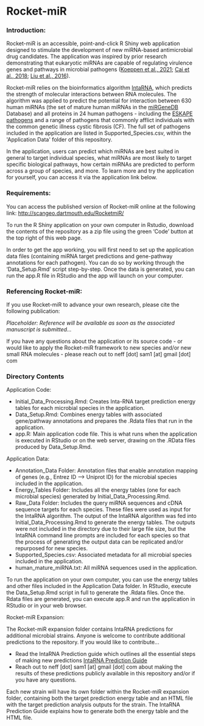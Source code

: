 # Rocket-miR

### Introduction:

Rocket-miR is an accessible, point-and-click R Shiny web application designed to stimulate the development of new miRNA-based antimicrobial drug candidates. The application was inspired by prior research demonstrating that eukaryotic miRNAs are capable of regulating virulence genes and pathways in microbial pathogens ([Koeppen et al., 2021](https://www.ncbi.nlm.nih.gov/pmc/articles/PMC8285967/); [Cai et al., 2018](https://www.ncbi.nlm.nih.gov/pmc/articles/PMC6442475/); [Liu et al., 2016](https://www.ncbi.nlm.nih.gov/pmc/articles/PMC4847146/)).

Rocket-miR relies on the bioinformatics algorithm [IntaRNA](https://github.com/BackofenLab/IntaRNA), which predicts the strength of molecular interactions between RNA molecules. The algorithm was applied to predict the potential for interaction between 630 human miRNAs (the set of mature human miRNAs in the [miRGeneDB](https://mirgenedb.org/) Database) and all proteins in 24 human pathogens - including the [ESKAPE pathogens](https://www.ncbi.nlm.nih.gov/pmc/articles/PMC6452778/) and a range of pathogens that commonly afflict individuals with the common genetic illness cystic fibrosis (CF). The full set of pathogens included in the application are listed in Supported_Species.csv, within the 'Application Data' folder of this repository.

In the application, users can predict which miRNAs are best suited in general to target individual species, what miRNAs are most likely to target specific biological pathways, how certain miRNAs are predicted to perform across a group of species, and more. To learn more and try the application for yourself, you can access it via the application link below. 

### Requirements:

You can access the published version of Rocket-miR online at the following link: http://scangeo.dartmouth.edu/RocketmiR/

To run the R Shiny application on your own computer in Rstudio, download the contents of the repository as a zip file using the green ‘Code’ button at the top right of this web page. 

In order to get the app working, you will first need to set up the application data files (containing miRNA target predictions and gene-pathway annotations for each pathogen). You can do so by working through the ‘Data_Setup.Rmd’ script step-by-step. Once the data is generated, you can run the app.R file in RStudio and the app will launch on your computer. 

### Referencing Rocket-miR:

If you use Rocket-miR to advance your own research, please cite the following publication: 

*Placeholder: Reference will be available as soon as the associated manuscript is submitted…*

If you have any questions about the application or its source code - or would like to apply the Rocket-miR framework to new species and/or new small RNA molecules - please reach out to neff [dot] sam1 [at] gmail [dot] com

### Directory Contents

Application Code:

- Initial_Data_Processing.Rmd: Creates Inta-RNA target prediction energy tables for each microbial species in the application.
- Data_Setup.Rmd: Combines energy tables with associated gene/pathway annotations and prepares the .Rdata files that run in the application.
- app.R: Main application code file. This is what runs when the application is executed in RStudio or on the web server, drawing on the .RData files produced by Data_Setup.Rmd.

Application Data:

- Annotation_Data Folder: Annotation files that enable annotation mapping of genes (e.g., Entrez ID —> Uniprot ID) for the microbial species included in the application. 
- Energy_Tables Folder: Includes all the energy tables (one for each microbial species) generated by Initial_Data_Processing.Rmd.
- Raw_Data Folder: Includes the query miRNA sequences and cDNA sequence targets for each species. These files were used as input for the IntaRNA algorithm. The output of the IntaRNA algorithm was fed into Initial_Data_Processing.Rmd to generate the energy tables. The outputs were not included in the directory due to their large file size, but the IntaRNA command line prompts are included for each species so that the process of generating the output data can be replicated and/or repurposed for new species.
- Supported_Species.csv: Associated metadata for all microbial species included in the application.
- human_mature_miRNA.txt: All miRNA sequences used in the application.

To run the application on your own computer, you can use the energy tables and other files included in the Application Data folder. In RStudio, execute the Data_Setup.Rmd script in full to generate the .Rdata files. Once the. Rdata files are generated, you can execute app.R and run the application in RStudio or in your web browser. 

Rocket-miR Expansion:

The Rocket-miR expansion folder contains IntaRNA predictions for additional microbial strains. Anyone is welcome to contribute additional predictions to the repository. If you would like to contribute...

- Read the IntaRNA Prediction guide which outlines all the essential steps of making new predictions [IntaRNA Prediction Guide](https://docs.google.com/document/d/1sxUSO6hEWznG-G6ytl4HQuzbiNAj5yxOqsZHtavOr24/edit?usp=sharing)
- Reach out to neff [dot] sam1 [at] gmail [dot] com about making the results of these predictions publicly available in this repository and/or if you have any questions. 

Each new strain will have its own folder within the Rocket-miR expansion folder, containing both the target prediction energy table and an HTML file with the target prediction analysis outputs for the strain. The IntaRNA Prediction Guide explains how to generate both the energy table and the HTML file. 
  
